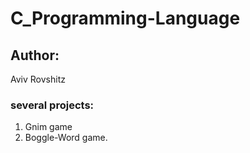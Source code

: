 # C_Programming-Language
## Author:
Aviv Rovshitz
### several projects:
1. Gnim game
2. Boggle-Word game.
